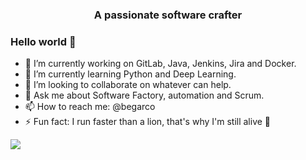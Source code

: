 <h3 align="center">A passionate software crafter</h3>

### Hello world 👋

- 🔭 I’m currently working on GitLab, Java, Jenkins, Jira and Docker.
- 🌱 I’m currently learning Python and Deep Learning.
- 👯 I’m looking to collaborate on whatever can help.
- 💬 Ask me about Software Factory, automation and Scrum.
- 📫 How to reach me: @begarco
- ⚡ Fun fact: I run faster than a lion, that's why I'm still alive 🦁

![](https://github-profile-summary-cards.vercel.app/api/cards/profile-details?username=begarco&theme=monokai)

